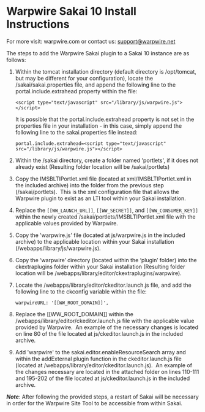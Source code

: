 # Warpwire Sakai 10 Install Instructions
For more visit: warpwire.com or contact us: support@warpwire.net

The steps to add the Warpwire Sakai plugin to a Sakai 10 instance are as follows:

1. Within the tomcat installation directory (default directory is /opt/tomcat, but may be different for your configuration), locate the <tomcat-installation-directory>/sakai/sakai.properties file, and append the following line to the portal.include.extrahead property within the file:

     ```<script type="text/javascript" src="/library/js/warpwire.js"></script>```
     
    It is possible that the portal.include.extrahead property is not set in the properties file in your installation - in this case, simply append the following line to the sakai.properties file instead:

     ```portal.include.extrahead=<script type="text/javascript" src="/library/js/warpwire.js"></script>```
     
2. Within the <tomcat-installation-directory>/sakai directory, create a folder named 'portlets', if it does not already exist (Resulting folder location will be <tomcat-installation-directory>/sakai/portlets)

3. Copy the IMSBLTIPortlet.xml file (located at xml/IMSBLTIPortlet.xml in the included archive) into the folder from the previous step (<tomcat-installation-location>/sakai/portlets).  This is the xml configuration file that allows the Warpwire plugin to exist as an LTI tool within your Sakai installation.

4. Replace the ```[[WW_LAUNCH_URL]]```, ```[[WW_SECRET]]```, and ```[[WW_CONSUMER_KEY]]``` within the newly created <tomcat-installation-location>/sakai/portlets/IMSBLTIPortlet.xml file with the applicable values provided by Warpwire.

5. Copy the 'warpwire.js' file (located at js/warpwire.js in the included archive) to the applicable location within your Sakai installation (<sakai-installation-location>/webapps/library/js/warpwire.js).

6. Copy the ‘warpwire’ directory (located within the ‘plugin’ folder) into the ckextraplugins folder within your Sakai installation (Resulting folder location will be <sakai-installation-location>/webapps/library/editor/ckextraplugins/warpwire).

7. Locate the <sakai-installation-location>/webapps/library/editor/ckeditor.launch.js file, and add the following line to the ckconfig variable within the file:

     ```warpwireURL: '[[WW_ROOT_DOMAIN]]',```
 
8. Replace the [[WW_ROOT_DOMAIN]] within the <sakai-installation-location>/webapps/library/editor/ckeditor.launch.js file with the applicable value provided by Warpwire.  An example of the necessary changes is located on line 80 of the file located at js/ckeditor.launch.js in the included archive.

9. Add 'warpwire' to the sakai.editor.enableResourceSearch array and within the addExternal plugin function in the ckeditor.launch.js file (located at <sakai-installation-location>/webapps/library/editor/ckeditor.launch.js).  An example of the changes necessary are located in the attached folder on lines 110-111 and 195-202 of the file located at js/ckeditor.launch.js in the included archive.



***Note***:  After following the provided steps, a restart of Sakai will be necessary in order for the Warpwire Site Tool to be accessible from within Sakai.










